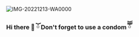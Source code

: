 ![IMG-20221213-WA0000](https://user-images.githubusercontent.com/114481048/207760764-02f1ee35-a441-46e9-ab67-ba97b2b57cb1.jpg)
### Hi there 👋 ོ Don't forget to use a condom ོོོ

<!--
